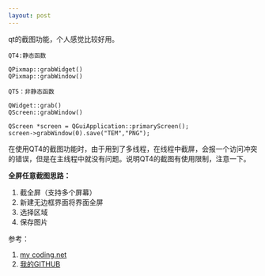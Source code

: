 ```yaml
---
layout: post
---
```


qt的截图功能，个人感觉比较好用。

	QT4:静态函数
	
	QPixmap::grabWidget()
	QPixmap::grabWindow()
	
	QT5：非静态函数
	
	QWidget::grab()
	QScreen::grabWindow()

	QScreen *screen = QGuiApplication::primaryScreen();
    screen->grabWindow(0).save("TEM","PNG");

在使用QT4的截图功能时，由于用到了多线程，在线程中截屏，会报一个访问冲突的错误，但是在主线程中就没有问题。说明QT4的截图有使用限制，注意一下。

**全屏任意截图思路：**

1. 截全屏（支持多个屏幕）
2. 新建无边框界面将界面全屏
3. 选择区域
4. 保存图片


参考：

1. [my coding.net](http://zhwa3232.coding.me/baibingqianlan.github.io/)
2. [我的GITHUB](https://baibingqianlan.github.io/)

